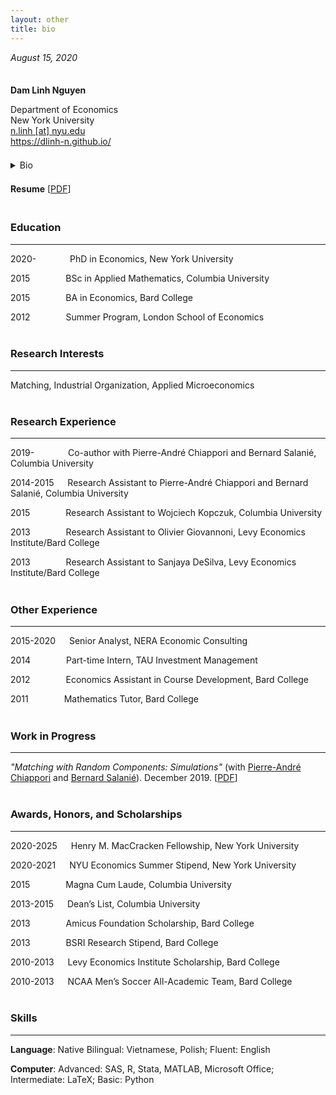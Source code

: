 ```yaml
---
layout: other
title: bio
---
```


*August 15, 2020*

<div style="line-height:50%;"> <br> </div>

**Dam Linh Nguyen**  

Department of Economics  
New York University  
<a href="mailto:n.linh@nyu.edu">n.linh \[at\] nyu.edu</a>  
<a href="https://dlinh-n.github.io/">https://dlinh-n.github.io/</a>  

<div style="line-height:50%;"> <br> </div>

<details>
    <summary> Bio </summary>

    <br>

    Dam Linh Nguyen is a PhD student at the Department of Economics at New York University. Linh’s research interests include matching, industrial organization, and applied microeconomics. Previously, he was a Senior Analyst in the Antitrust Group at NERA Economic Consulting. He conducted research evaluating the competitive effects of mergers and acquisitions in a wide array of industries, including consumer packaged goods, data storage technology, and agrochemicals. Linh earned a BSc in Applied Mathematics, magna cum laude, from Columbia University and a BA in Economics as a Levy Institute Scholar from Bard College.
</details>

<div style="line-height:50%;"> <br> </div>

**Resume** \[[PDF](https://dlinh-n.github.io/f/bio/dam_linh_nguyen_resume.pdf)\]


<div style="line-height:50%;"> <br> </div>


### Education
---
2020-&nbsp; &ensp;&ensp;&emsp;&emsp; PhD in Economics, New York University  

2015 &ensp;&ensp;&emsp;&emsp;&ensp; BSc in Applied Mathematics, Columbia University  

2015 &ensp;&ensp;&emsp;&emsp;&ensp; BA in Economics, Bard College  

2012 &ensp;&ensp;&emsp;&emsp;&ensp; Summer Program, London School of Economics  

<div style="line-height:25%;"> <br> </div>


### Research Interests
---
Matching, Industrial Organization, Applied Microeconomics

<div style="line-height:25%;"> <br> </div>


### Research Experience
---
2019-&nbsp; &ensp;&ensp;&emsp;&emsp; Co-author with Pierre-André Chiappori and Bernard Salanié, Columbia University  

2014-2015 &emsp; Research Assistant to Pierre-André Chiappori and Bernard Salanié, Columbia University  

2015 &ensp;&ensp;&emsp;&emsp;&ensp; Research Assistant to Wojciech Kopczuk, Columbia University  

2013 &ensp;&ensp;&emsp;&emsp;&ensp; Research Assistant to Olivier Giovannoni, Levy Economics Institute/Bard College  

2013 &ensp;&ensp;&emsp;&emsp;&ensp; Research Assistant to Sanjaya DeSilva, Levy Economics Institute/Bard College  

<div style="line-height:25%;"> <br> </div>


### Other Experience
---
2015-2020 &emsp; Senior Analyst, NERA Economic Consulting  

2014 &ensp;&ensp;&emsp;&emsp;&ensp; Part-time Intern, TAU Investment Management  

2012 &ensp;&ensp;&emsp;&emsp;&ensp; Economics Assistant in Course Development, Bard College  

2011 &ensp;&ensp;&emsp;&emsp;&ensp; Mathematics Tutor, Bard College  

<div style="line-height:25%;"> <br> </div>


### Work in Progress
---
*"Matching with Random Components: Simulations"* (with <a href="http://www.columbia.edu/~pc2167/" target="_blank" rel="noopener noreferrer">Pierre-André Chiappori</a> and <a href="http://bsalanie.com/" target="_blank" rel="noopener noreferrer">Bernard Salanié</a>). December 2019. \[[PDF](https://dlinh-n.github.io/f/wp/CNSdraftDec10final.pdf)\]
<div style="line-height:25%;"> <br> </div>


### Awards, Honors, and Scholarships
---
2020-2025 &emsp; Henry M. MacCracken Fellowship, New York University  

2020-2021 &emsp; NYU Economics Summer Stipend, New York University  

2015 &emsp;&emsp;&emsp;&ensp; Magna Cum Laude, Columbia University  

2013-2015 &emsp; Dean’s List, Columbia University  

2013 &emsp;&emsp;&emsp;&ensp; Amicus Foundation Scholarship, Bard College  

2013 &emsp;&emsp;&emsp;&ensp; BSRI Research Stipend, Bard College  

2010-2013 &emsp; Levy Economics Institute Scholarship, Bard College  

2010-2013 &emsp; NCAA Men’s Soccer All-Academic Team, Bard College    

<div style="line-height:25%;"> <br> </div>


### Skills
---
**Language**: Native Bilingual: Vietnamese, Polish; Fluent: English  

**Computer**: Advanced: SAS, R, Stata, MATLAB, Microsoft Office; Intermediate: LaTeX; Basic: Python
